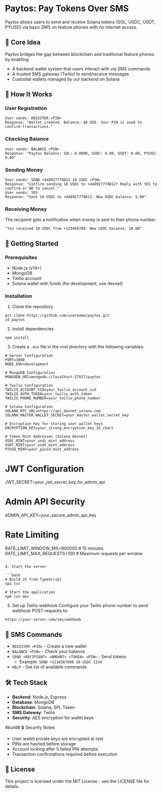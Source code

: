 # Paytos: Pay Tokens Over SMS

Paytos allows users to send and receive Solana tokens (SOL, USDC, USDT, PYUSD) via basic SMS on feature phones with no internet access.

## 🔧 Core Idea

Paytos bridges the gap between blockchain and traditional feature phones by enabling:

- A backend wallet system that users interact with via SMS commands
- A trusted SMS gateway (Twilio) to send/receive messages
- Custodial wallets managed by our backend on Solana

## 📱 How It Works

### User Registration
```
User sends: REGISTER <PIN>
Response: "Wallet created. Balance: $0 USD. Your PIN is used to confirm transactions."
```

### Checking Balance
```
User sends: BALANCE <PIN>
Response: "Paytos Balance: SOL: 0.0000, USDC: 0.00, USDT: 0.00, PYUSD: 0.00"
```

### Sending Money
```
User sends: SEND +448927779812 10 USDC <PIN>
Response: "Confirm sending 10 USDC to +448927779812? Reply with YES to confirm or NO to cancel."
User sends: YES
Response: "Sent 10 USDC to +448927779812. New USDC balance: 5.00"
```

### Receiving Money
The recipient gets a notification when money is sent to their phone number:
```
"You received 10 USDC from +123456789. New USDC balance: 10.00"
```

## 🚀 Getting Started

### Prerequisites

- Node.js (v14+)
- MongoDB
- Twilio account
- Solana wallet with funds (for development, use devnet)

### Installation

1. Clone the repository
```
git clone https://github.com/username/paytos.git
cd paytos
```

2. Install dependencies
```
npm install
```

3. Create a `.env` file in the root directory with the following variables:
```
# Server Configuration
PORT=3000
NODE_ENV=development

# MongoDB Configuration
MONGODB_URI=mongodb://localhost:27017/paytos

# Twilio Configuration
TWILIO_ACCOUNT_SID=your_twilio_account_sid
TWILIO_AUTH_TOKEN=your_twilio_auth_token
TWILIO_PHONE_NUMBER=your_twilio_phone_number

# Solana Configuration
SOLANA_RPC_URL=https://api.devnet.solana.com
SOLANA_MASTER_WALLET_SECRET=your_master_wallet_secret_key

# Encryption Key for storing user wallet keys
ENCRYPTION_KEY=your_strong_encryption_key_32_chars

# Token Mint Addresses (Solana Devnet)
USDC_MINT=your_usdc_mint_address
USDT_MINT=your_usdt_mint_address
PYUSD_MINT=your_pyusd_mint_address
```
# JWT Configuration
JWT_SECRET=your_jwt_secret_key_for_admin_api

# Admin API Security
ADMIN_API_KEY=your_secure_admin_api_key

# Rate Limiting
RATE_LIMIT_WINDOW_MS=900000  # 15 minutes
RATE_LIMIT_MAX_REQUESTS=100  # Maximum requests per window
```

4. Start the server

```bash
# Build JS from TypeScript
npx tsc

# Start the application
npm run dev
```

5. Set up Twilio webhook
Configure your Twilio phone number to send webhook POST requests to:
```
https://your-server.com/sms/webhook
```

## 💬 SMS Commands

- `REGISTER <PIN>` - Create a new wallet
- `BALANCE <PIN>` - Check your balance
- `SEND <RECIPIENT> <AMOUNT> <TOKEN> <PIN>` - Send tokens
  - Example: `SEND +1234567890 10 USDC 1234`
- `HELP` - Get list of available commands

## 🛠️ Tech Stack

- **Backend**: Node.js, Express
- **Database**: MongoDB
- **Blockchain**: Solana, SPL Token
- **SMS Gateway**: Twilio
- **Security**: AES encryption for wallet keys

#build# 🔒 Security Notes

- User wallet private keys are encrypted at rest
- PINs are hashed before storage
- Account locking after 5 failed PIN attempts
- Transaction confirmations required before execution

## 📝 License

This project is licensed under the MIT License - see the LICENSE file for details. 
